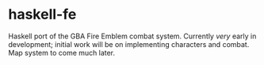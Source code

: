 haskell-fe
==========

Haskell port of the GBA Fire Emblem combat system. Currently *very* early in development; initial work will be on implementing characters and combat. Map system to come much later.
